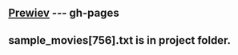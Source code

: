 ## [Prewiev](https://onefun1.github.io/movie-info-app-react/) --- gh-pages

## sample_movies[756].txt is in project folder.
